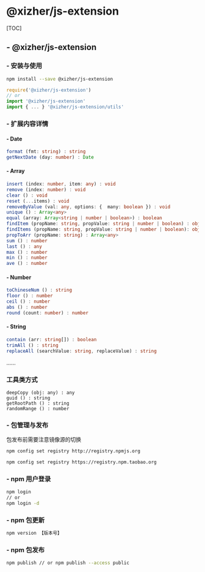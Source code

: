 # @xizher/js-extension
[TOC]

## - @xizher/js-extension

### - 安装与使用

```bash
npm install --save @xizher/js-extension
```

```javascript
require('@xizher/js-extension')
// or
import '@xizher/js-extension'
import { ... } '@xizher/js-extension/utils'
```

### - 扩展内容详情

#### - Date

```typescript
format (fmt: string) : string
getNextDate (day: number) : Date
```

#### - Array

```typescript
insert (index: number, item: any) : void
remove (index: number) : void
clear () : void
reset (...items) : void
removeByValue (val: any, options: {  many: boolean }) : void
unique () : Array<any>
equal (array: Array<string | number | boolean>) : boolean
findItem (propName: string, propValue: string | number | boolean) : object
findItems (propName: string, propValue: string | number | boolean): object
propToArr (propName: string) : Array<any>
sum () : number
last () : any
max () : number
min () : number
ave () : number
```

#### - Number

```typescript
toChineseNum () : string
floor () : number
ceil () : number
abs () : number
round (count: number) : number
```

#### - String

```typescript
contain (arr: string[]) : boolean
trimAll () : string
replaceAll (searchValue: string, replaceValue) : string
```

......

### 工具类方式

```
deepCopy (obj: any) : any
guid () : string
getRootPath () : string
randomRange () : number
```



### - 包管理与发布

包发布前需要注意镜像源的切换

```bash
npm config set registry http://registry.npmjs.org
```

```bash
npm config set registry https://registry.npm.taobao.org
```

### - npm 用户登录

```bash
npm login
// or 
npm login -d
```

### - npm 包更新

```bash
npm version 【版本号】
```

### - npm 包发布

```bash
npm publish // or npm publish --access public
```